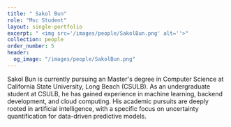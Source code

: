 ```yaml
---
title: " Sakol Bun"
role: "Msc Student"
layout: single-portfolio
excerpt: " <img src='/images/people/SakolBun.png' alt=''>"
collection: people
order_number: 5
header:
  og_image: "/images/people/SakolBun.png"
---
```


Sakol Bun is currently pursuing an Master's degree in Computer Science at California State University, Long Beach (CSULB). As an undergraduate student at CSULB, he has gained experience in machine learning, backend development, and cloud computing. His academic pursuits are deeply rooted in artificial intelligence, with a specific focus on uncertainty quantification for data-driven predictive models.
